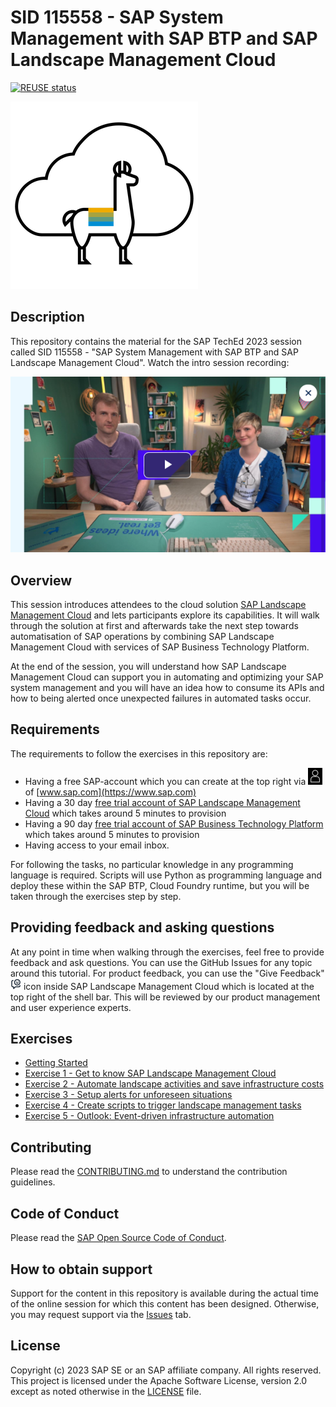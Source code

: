 # SID 115558 - SAP System Management with SAP BTP and SAP Landscape Management Cloud

[![REUSE status](https://api.reuse.software/badge/github.com/SAP-samples/teched2023-XP287v)](https://api.reuse.software/info/github.com/SAP-samples/teched2023-XP287v)

![Lama Cloud](/assets/lama-cloud.png)

## Description

This repository contains the material for the SAP TechEd 2023 session called SID 115558 - "SAP System Management with SAP BTP and SAP Landscape Management Cloud". Watch the intro session recording:

[![Watch the intro session recording](/assets/intro-thumbnail.png)]([https://youtu.be/T-D1KVIuvjA](https://dam.sap.com/mac/embed/public/vp/a/W1Xcdn2.htm?rc=10&includeSapBrandedWraper=true&includeRelatedAssets=true))




## Overview

This session introduces attendees to the cloud solution [SAP Landscape Management Cloud](https://www.sap.com/products/technology-platform/landscape-management.html) and lets participants explore its capabilities. It will walk through the solution at first and afterwards take the next step towards automatisation of SAP operations by combining SAP Landscape Management Cloud with services of SAP Business Technology Platform.

At the end of the session, you will understand how SAP Landscape Management Cloud can support you in automating and optimizing your SAP system management and you will have an idea how to consume its APIs and how to being alerted once unexpected failures in automated tasks occur.

## Requirements

The requirements to follow the exercises in this repository are:

- Having a free SAP-account which you can create at the top right via ![Account icon](/assets/account-icon.png) of [www.sap.com](https://www.sap.com)
- Having a 30 day [free trial account of SAP Landscape Management Cloud](https://www.sap.com/products/technology-platform/landscape-management/trial.html) which takes around 5 minutes to provision
- Having a 90 day [free trial account of SAP Business Technology Platform](https://www.sap.com/products/technology-platform/pricing.html) which takes around 5 minutes to provision
- Having access to your email inbox.

For following the tasks, no particular knowledge in any programming language is required. Scripts will use Python as programming language and deploy these within the SAP BTP, Cloud Foundry runtime, but you will be taken through the exercises step by step.

## Providing feedback and asking questions

At any point in time when walking through the exercises, feel free to provide feedback and ask questions. You can use the GitHub Issues for any topic around this tutorial. For product feedback, you can use the "Give Feedback" ![Give Feedback icon](/assets/give-feedback.png) icon inside SAP Landscape Management Cloud which is located at the top right of the shell bar. This will be reviewed by our product management and user experience experts.

## Exercises

- [Getting Started](exercises/ex0/)
- [Exercise 1 - Get to know SAP Landscape Management Cloud](exercises/ex1/)
- [Exercise 2 - Automate landscape activities and save infrastructure costs](exercises/ex2/)
- [Exercise 3 - Setup alerts for unforeseen situations](exercises/ex3/)
- [Exercise 4 - Create scripts to trigger landscape management tasks](exercises/ex4/)
- [Exercise 5 - Outlook: Event-driven infrastructure automation](exercises/ex5/)

## Contributing

Please read the [CONTRIBUTING.md](./CONTRIBUTING.md) to understand the contribution guidelines.

## Code of Conduct

Please read the [SAP Open Source Code of Conduct](https://github.com/SAP-samples/.github/blob/main/CODE_OF_CONDUCT.md).

## How to obtain support

Support for the content in this repository is available during the actual time of the online session for which this content has been designed. Otherwise, you may request support via the [Issues](../../issues) tab.

## License

Copyright (c) 2023 SAP SE or an SAP affiliate company. All rights reserved. This project is licensed under the Apache Software License, version 2.0 except as noted otherwise in the [LICENSE](LICENSES/Apache-2.0.txt) file.
